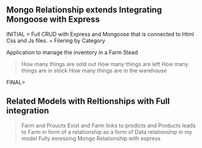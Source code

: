 ## Mongo Relationship extends Integrating Mongoose with Express

INITIAL > 
Full CRUD with Express and Mongoose that is connected to Html Css and Js files.
+
Filering by Category

Application to manage the inventory in a Farm Stead
> How many things are sold out
> How many things are left
> How many things are in stock
> How many things are in the warehouse

FINAL>
## Related Models with Reltionships with Full integration

> Farm and Proucts Exist and Farm links to prodicts and Products leads to Farm in form of a relationship as a form of Data relationship in my model 
> Fully exressing Mongo Relationship with express

